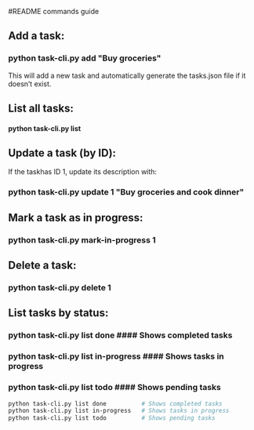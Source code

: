 #README commands guide

##  Add a task:

### python task-cli.py add "Buy groceries"

This will add a new task and automatically generate the tasks.json file if it doesn’t exist.

## List all tasks:

#### python task-cli.py list

## Update a task (by ID):

If the taskhas ID 1, update its description with:

### python task-cli.py update 1 "Buy groceries and cook dinner"

## Mark a task as in progress:

### python task-cli.py mark-in-progress 1

## Delete a task:

### python task-cli.py delete 1

## List tasks by status:

### python task-cli.py list done      #### Shows completed tasks
### python task-cli.py list in-progress   #### Shows tasks in progress
### python task-cli.py list todo          #### Shows pending tasks


```bash
python task-cli.py list done          # Shows completed tasks
python task-cli.py list in-progress   # Shows tasks in progress
python task-cli.py list todo          # Shows pending tasks
